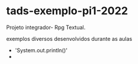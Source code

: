 # tads-exemplo-pi1-2022
Projeto integrador- Rpg Textual.

exemplos diversos desenvolvidos durante as aulas 

  * 'System.out.println()'
  * 

